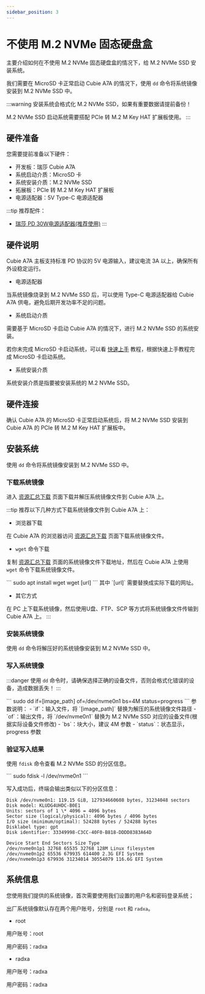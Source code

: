 ```yaml
---
sidebar_position: 3
---
```


# 不使用 M.2 NVMe 固态硬盘盒

主要介绍如何在不使用 M.2 NVMe 固态硬盘盒的情况下，给 M.2 NVMe SSD 安装系统。

我们需要在 MicroSD 卡正常启动 Cubie A7A 的情况下，使用 `dd` 命令将系统镜像安装到 M.2 NVMe SSD 中。

:::warning
安装系统会格式化 M.2 NVMe SSD，如果有重要数据请提前备份！

M.2 NVMe SSD 启动系统需要搭配 PCIe 转 M.2 M Key HAT 扩展板使用。
:::

## 硬件准备

您需要提前准备以下硬件：

- 开发板：瑞莎 Cubie A7A
- 系统启动介质：MicroSD 卡
- 系统安装介质：M.2 NVMe SSD
- 拓展板：PCIe 转 M.2 M Key HAT 扩展板
- 电源适配器：5V Type-C 电源适配器

:::tip
推荐配件：

- [瑞莎 PD 30W电源适配器(推荐使用)](https://radxa.com/products/accessories/power-pd-30w)
  :::

## 硬件说明

Cubie A7A 主板支持标准 PD 协议的 5V 电源输入，建议电流 3A 以上，确保所有外设稳定运行。

- 电源适配器

当系统镜像烧录到 M.2 NVMe SSD 后，可以使用 Type-C 电源适配器给 Cubie A7A 供电，避免后期开发功率不足的问题。

- 系统启动介质

需要基于 MicroSD 卡启动 Cubie A7A 的情况下，进行 M.2 NVMe SSD 的系统安装。

若你未完成 MicroSD 卡启动系统，可以看 [快速上手](../../quickly_start) 教程，根据快速上手教程完成 MicroSD 卡启动系统。

- 系统安装介质

系统安装介质是指要被安装系统的 M.2 NVMe SSD。

## 硬件连接

确认 Cubie A7A 的 MicroSD 卡正常启动系统后，将 M.2 NVMe SSD 安装到 Cubie A7A 的 PCIe 转 M.2 M Key HAT 扩展板中。

## 安装系统

使用 `dd` 命令将系统镜像安装到 M.2 NVMe SSD 中。

### 下载系统镜像

进入 [资源汇总下载](../../../download) 页面下载并解压系统镜像文件到 Cubie A7A 上。

:::tip
推荐以下几种方式下载系统镜像文件到 Cubie A7A 上：

- 浏览器下载

在 Cubie A7A 的浏览器访问 [资源汇总下载](../../../download) 页面下载系统镜像文件。

- `wget` 命令下载

复制 [资源汇总下载](../../../download) 页面的系统镜像文件下载地址，然后在 Cubie A7A 上使用 `wget` 命令下载系统镜像文件。

<NewCodeBlock tip="radxa@cubie-a7a$" type="device">
```
sudo apt install wget
wget [url]
```
</NewCodeBlock>
其中 `[url]` 需要替换成实际下载的网址。

- 其它方式

在 PC 上下载系统镜像，然后使用U盘、FTP、SCP 等方式将系统镜像文件传输到 Cubie A7A 上。
:::

### 安装系统镜像

使用 `dd` 命令将解压好的系统镜像安装到 M.2 NVMe SSD 中。

### 写入系统镜像

:::danger
使用 `dd` 命令时，请确保选择正确的设备文件，否则会格式化错误的设备，造成数据丢失！
:::

<NewCodeBlock tip="radxa@cubie-a7a$" type="device">
```
sudo dd if=[image_path] of=/dev/nvme0n1 bs=4M status=progress
```
</NewCodeBlock>
参数说明：
- `if`：输入文件，将 `[image_path]` 替换为解压的系统镜像文件路径
- `of`：输出文件，将 `/dev/nvme0n1` 替换为 M.2 NVMe SSD 对应的设备文件(根据实际设备文件修改)
- `bs`：块大小，建议 4M 参数
- `status`：状态显示，progress 参数

### 验证写入结果

使用 `fdisk` 命令查看 M.2 NVMe SSD 的分区信息。

<NewCodeBlock tip="radxa@cubie-a7a$" type="device">
```
sudo fdisk -l /dev/nvme0n1
```
</NewCodeBlock>

写入成功后，终端会输出类似以下的分区信息：

```
Disk /dev/nvme0n1: 119.15 GiB, 127934660608 bytes, 31234048 sectors
Disk model: KLUDG4UHDC-B0E1
Units: sectors of 1 \* 4096 = 4096 bytes
Sector size (logical/physical): 4096 bytes / 4096 bytes
I/O size (minimum/optimal): 524288 bytes / 524288 bytes
Disklabel type: gpt
Disk identifier: 33349998-C3CC-40F0-B818-DDDD8383A64D

Device Start End Sectors Size Type
/dev/nvme0n1p1 32768 65535 32768 128M Linux filesystem
/dev/nvme0n1p2 65536 679935 614400 2.3G EFI System
/dev/nvme0n1p3 679936 31234014 30554079 116.6G EFI System
```

## 系统信息

您使用我们提供的系统镜像，首次需要使用我们设置的用户名和密码登录系统；

出厂系统镜像默认存在两个用户账号，分别是 `root` 和 `radxa`。

- root

用户账号：root

用户密码：radxa

- radxa

用户账号：radxa

用户密码：radxa
